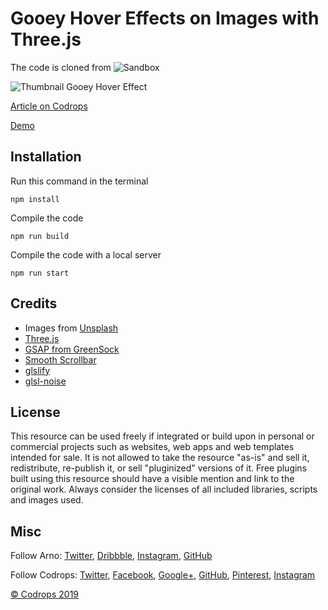# Gooey Hover Effects on Images with Three.js

The code is cloned from
![Sandbox](https://codesandbox.io/s/step-04-9gyz8?from-embed)

![Thumbnail Gooey Hover Effect](https://tympanus.net/codrops/wp-content/uploads/2019/10/ThumbnailGooeyHoverEffect.jpg)

[Article on Codrops](https://tympanus.net/codrops/?p=43947)

[Demo](http://tympanus.net/Tutorials/GooeyImageHoverEffects/)

## Installation

Run this command in the terminal

```
npm install
```

Compile the code

```
npm run build
```

Compile the code with a local server

```
npm run start
```

## Credits

- Images from [Unsplash](https://unsplash.com)
- [Three.js](https://threejs.org/docs/)
- [GSAP from GreenSock](https://greensock.com/)
- [Smooth Scrollbar](https://idiotwu.github.io/smooth-scrollbar/)
- [glslify](https://github.com/glslify/glslify)
- [glsl-noise](https://www.npmjs.com/package/glsl-noise)

## License

This resource can be used freely if integrated or build upon in personal or commercial projects such as websites, web apps and web templates intended for sale. It is not allowed to take the resource "as-is" and sell it, redistribute, re-publish it, or sell "pluginized" versions of it. Free plugins built using this resource should have a visible mention and link to the original work. Always consider the licenses of all included libraries, scripts and images used.

## Misc

Follow Arno: [Twitter](https://twitter.com/aqro), [Dribbble](https://dribbble.com/Aqro), [Instagram](https://instagram.com/aqro/), [GitHub](https://github.com/Aqro)

Follow Codrops: [Twitter](http://www.twitter.com/codrops), [Facebook](http://www.facebook.com/codrops), [Google+](https://plus.google.com/101095823814290637419), [GitHub](https://github.com/codrops), [Pinterest](http://www.pinterest.com/codrops/), [Instagram](https://www.instagram.com/codropsss/)

[© Codrops 2019](http://www.codrops.com)

